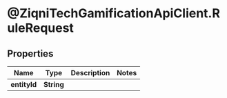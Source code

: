# @ZiqniTechGamificationApiClient.RuleRequest

## Properties

Name | Type | Description | Notes
------------ | ------------- | ------------- | -------------
**entityId** | **String** |  | 


